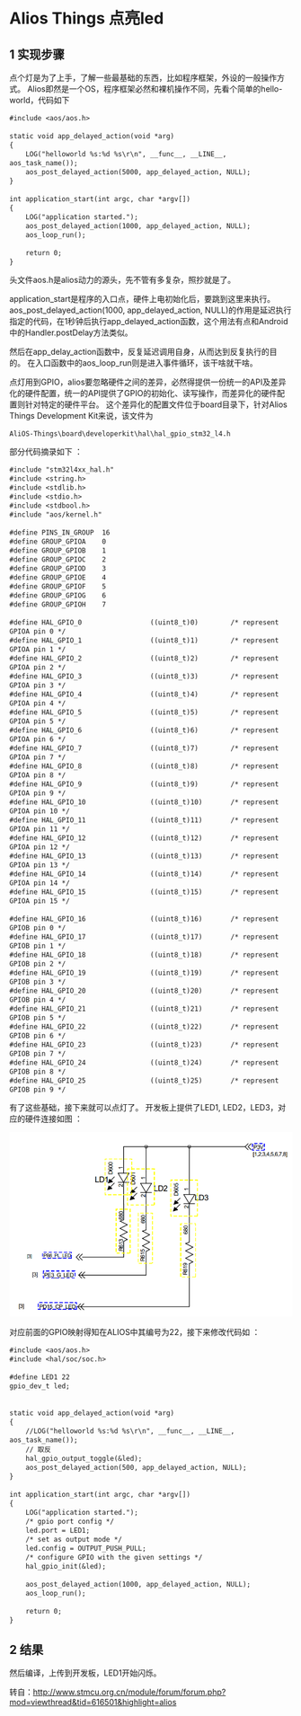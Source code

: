 # Alios Things 点亮led

## 1 实现步骤

点个灯是为了上手，了解一些最基础的东西，比如程序框架，外设的一般操作方式。  Alios即然是一个OS，程序框架必然和裸机操作不同，先看个简单的hello-world，代码如下 

```
#include <aos/aos.h>

static void app_delayed_action(void *arg)
{
    LOG("helloworld %s:%d %s\r\n", __func__, __LINE__, aos_task_name());
    aos_post_delayed_action(5000, app_delayed_action, NULL);
}

int application_start(int argc, char *argv[])
{
    LOG("application started.");
    aos_post_delayed_action(1000, app_delayed_action, NULL);
    aos_loop_run();

    return 0;
}
```

头文件aos.h是alios动力的源头，先不管有多复杂，照抄就是了。

 application_start是程序的入口点，硬件上电初始化后，要跳到这里来执行。  aos_post_delayed_action(1000, app_delayed_action, NULL)的作用是延迟执行指定的代码，在1秒钟后执行app_delayed_action函数，这个用法有点和Android中的Handler.postDelay方法类似。

 然后在app_delay_action函数中，反复延迟调用自身，从而达到反复执行的目的。  在入口函数中的aos_loop_run则是进入事件循环，该干啥就干啥。  

点灯用到GPIO，alios要忽略硬件之间的差异，必然得提供一份统一的API及差异化的硬件配置，统一的API提供了GPIO的初始化、读写操作，而差异化的硬件配置则针对特定的硬件平台。  这个差异化的配置文件位于board目录下，针对Alios Things Development Kit来说，该文件为 

```
AliOS-Things\board\developerkit\hal\hal_gpio_stm32_l4.h
```

部分代码摘录如下 ：

```
#include "stm32l4xx_hal.h"
#include <string.h>
#include <stdlib.h>
#include <stdio.h>
#include <stdbool.h>
#include "aos/kernel.h"

#define PINS_IN_GROUP  16
#define GROUP_GPIOA    0
#define GROUP_GPIOB    1         
#define GROUP_GPIOC    2
#define GROUP_GPIOD    3         
#define GROUP_GPIOE    4
#define GROUP_GPIOF    5
#define GROUP_GPIOG    6
#define GROUP_GPIOH    7
         
#define HAL_GPIO_0                 ((uint8_t)0)        /* represent GPIOA pin 0 */
#define HAL_GPIO_1                 ((uint8_t)1)        /* represent GPIOA pin 1 */
#define HAL_GPIO_2                 ((uint8_t)2)        /* represent GPIOA pin 2 */
#define HAL_GPIO_3                 ((uint8_t)3)        /* represent GPIOA pin 3 */
#define HAL_GPIO_4                 ((uint8_t)4)        /* represent GPIOA pin 4 */
#define HAL_GPIO_5                 ((uint8_t)5)        /* represent GPIOA pin 5 */
#define HAL_GPIO_6                 ((uint8_t)6)        /* represent GPIOA pin 6 */
#define HAL_GPIO_7                 ((uint8_t)7)        /* represent GPIOA pin 7 */
#define HAL_GPIO_8                 ((uint8_t)8)        /* represent GPIOA pin 8 */
#define HAL_GPIO_9                 ((uint8_t)9)        /* represent GPIOA pin 9 */
#define HAL_GPIO_10                ((uint8_t)10)       /* represent GPIOA pin 10 */
#define HAL_GPIO_11                ((uint8_t)11)       /* represent GPIOA pin 11 */
#define HAL_GPIO_12                ((uint8_t)12)       /* represent GPIOA pin 12 */
#define HAL_GPIO_13                ((uint8_t)13)       /* represent GPIOA pin 13 */
#define HAL_GPIO_14                ((uint8_t)14)       /* represent GPIOA pin 14 */
#define HAL_GPIO_15                ((uint8_t)15)       /* represent GPIOA pin 15 */
         
#define HAL_GPIO_16                ((uint8_t)16)       /* represent GPIOB pin 0 */
#define HAL_GPIO_17                ((uint8_t)17)       /* represent GPIOB pin 1 */
#define HAL_GPIO_18                ((uint8_t)18)       /* represent GPIOB pin 2 */
#define HAL_GPIO_19                ((uint8_t)19)       /* represent GPIOB pin 3 */
#define HAL_GPIO_20                ((uint8_t)20)       /* represent GPIOB pin 4 */
#define HAL_GPIO_21                ((uint8_t)21)       /* represent GPIOB pin 5 */
#define HAL_GPIO_22                ((uint8_t)22)       /* represent GPIOB pin 6 */
#define HAL_GPIO_23                ((uint8_t)23)       /* represent GPIOB pin 7 */
#define HAL_GPIO_24                ((uint8_t)24)       /* represent GPIOB pin 8 */
#define HAL_GPIO_25                ((uint8_t)25)       /* represent GPIOB pin 9 */
```

有了这些基础，接下来就可以点灯了。  开发板上提供了LED1, LED2，LED3，对应的硬件连接如图 ：

![1542848759718](images\1542848759718.png)

对应前面的GPIO映射得知在ALIOS中其编号为22，接下来修改代码如 ：

```
#include <aos/aos.h>
#include <hal/soc/soc.h>

#define LED1 22
gpio_dev_t led;


static void app_delayed_action(void *arg)
{
    //LOG("helloworld %s:%d %s\r\n", __func__, __LINE__, aos_task_name());
    // 取反
    hal_gpio_output_toggle(&led);
    aos_post_delayed_action(500, app_delayed_action, NULL);
}

int application_start(int argc, char *argv[])
{
    LOG("application started.");
    /* gpio port config */
    led.port = LED1;
    /* set as output mode */
    led.config = OUTPUT_PUSH_PULL;
    /* configure GPIO with the given settings */
    hal_gpio_init(&led);

    aos_post_delayed_action(1000, app_delayed_action, NULL);
    aos_loop_run();

    return 0;
}
```

## 2 结果

然后编译，上传到开发板，LED1开始闪烁。 



转自：http://www.stmcu.org.cn/module/forum/forum.php?mod=viewthread&tid=616501&highlight=alios